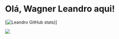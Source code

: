 <h1>Olá, Wagner Leandro aqui!</h1>

[![Leandro GitHub stats](https://github-readme-stats.vercel.app/api?username=L3ndry&theme=radical&show_icons=true))]

<a href="https://www.instagram.com/__lndry/" target="_blank"><img src="https://img.shields.io/badge/Instagram-E4405F?style=for-the-badge&logo=instagram&logoColor=white"></a>
